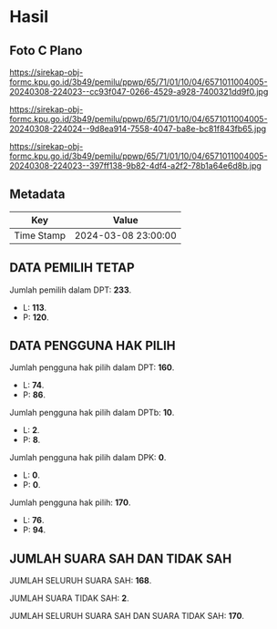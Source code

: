 # Hasil

## Foto C Plano

https://sirekap-obj-formc.kpu.go.id/3b49/pemilu/ppwp/65/71/01/10/04/6571011004005-20240308-224023--cc93f047-0266-4529-a928-7400321dd9f0.jpg

https://sirekap-obj-formc.kpu.go.id/3b49/pemilu/ppwp/65/71/01/10/04/6571011004005-20240308-224024--9d8ea914-7558-4047-ba8e-bc81f843fb65.jpg

https://sirekap-obj-formc.kpu.go.id/3b49/pemilu/ppwp/65/71/01/10/04/6571011004005-20240308-224023--397ff138-9b82-4df4-a2f2-78b1a64e6d8b.jpg


## Metadata

| Key        | Value               |
| ---------- | ------------------- |
| Time Stamp | 2024-03-08 23:00:00 |


## DATA PEMILIH TETAP

Jumlah pemilih dalam DPT: **233**.
 * L: **113**.
 * P: **120**.

## DATA PENGGUNA HAK PILIH

Jumlah pengguna hak pilih dalam DPT: **160**.
 * L: **74**.
 * P: **86**.

Jumlah pengguna hak pilih dalam DPTb: **10**.
 * L: **2**.
 * P: **8**.

Jumlah pengguna hak pilih dalam DPK: **0**.
 * L: **0**.
 * P: **0**.

Jumlah pengguna hak pilih: **170**.
 * L: **76**.
 * P: **94**.

## JUMLAH SUARA SAH DAN TIDAK SAH

JUMLAH SELURUH SUARA SAH: **168**.

JUMLAH SUARA TIDAK SAH: **2**.

JUMLAH SELURUH SUARA SAH DAN SUARA TIDAK SAH: **170**.


